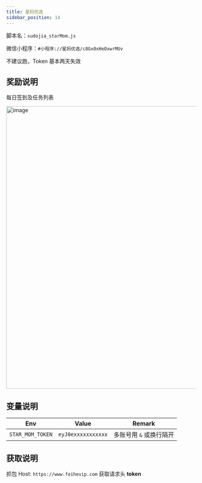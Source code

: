 ```yaml
---
title: 星妈优选
sidebar_position: 14
---
```


脚本名：`sudojia_starMom.js`

微信小程序：`#小程序://星妈优选/c8Gx0xHeOxwrMUv`

不建议跑，Token 基本两天失效

## 奖励说明

每日签到及任务列表

<img src="https://pic.rmb.bdstatic.com/bjh/240926/a0e6fb463cd45e90e727a4a0ab1e5cbf1409.png" alt="image" height="750"/>

## 变量说明

|       Env        |       Value        |         Remark          |
| :--------------: | :----------------: | :---------------------: |
| `STAR_MOM_TOKEN` | `eyJ0exxxxxxxxxxx` | 多账号用 `&` 或换行隔开 |

## 获取说明

抓包 Host: `https://www.feihevip.com` 获取请求头 **token**
